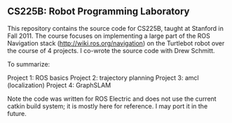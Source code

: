 ## CS225B: Robot Programming Laboratory

This repository contains the source code for CS225B, taught at Stanford in Fall 2011.  The course focuses on implementing a large part of the ROS Navigation stack (http://wiki.ros.org/navigation) on the Turtlebot robot over the course of 4 projects. I co-wrote the source code with Drew Schmitt.

To summarize:

   Project 1: ROS basics
   Project 2: trajectory planning
   Project 3: amcl (localization)
   Project 4: GraphSLAM	

Note the code was written for ROS Electric and does not use the current catkin build system; it is mostly here for reference.  I may port it in the future.


